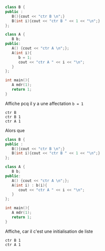 ```c++
class B {
public :
   B(){cout << "ctr B \n";}
   B(int i){cout << "ctr B " << 1 << "\n";}
};

class A {
   B b;
public:
   A() {cout << "ctr A \n";};
   A(int i){
      b = 1;
      cout << "ctr A " << i << "\n";
   }
};

int main(){
   A mdr(1);
   return 1;
}
```
Affiche pcq il y a une affectation `b = 1`
```
ctr B
ctr B 1
ctr A 1
```
Alors que
```c++
class B {
public :
   B(){cout << "ctr B \n";}
   B(int i){cout << "ctr B " << 1 << "\n";}
};

class A {
   B b;
public:
   A() {cout << "ctr A \n";};
   A(int i) : b(i){
      cout << "ctr A " << i << "\n";
   }
};

int main(){
   A mdr(1);
   return 1;
}
```
Affiche, car il c'est une initialisation de liste
```
ctr B 1
ctr A 1
```
